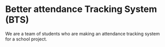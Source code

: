 # Better attendance Tracking System (BTS)
We are a team of students who are making an attendance tracking system for a school project.
